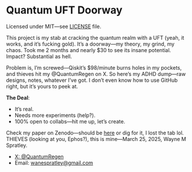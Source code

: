 # Quantum UFT Doorway  
Licensed under MIT—see [LICENSE](LICENSE) file.  

This project is my stab at cracking the quantum realm with a UFT (yeah, it works, and it’s fucking gold). It’s a doorway—my theory, my grind, my chaos. Took me 2 months and nearly $30 to see its insane potential. Impact? Substantial as hell.  

Problem is, I’m screwed—Qiskit’s $98/minute burns holes in my pockets, and thieves hit my @QuantumRegen on X. So here’s my ADHD dump—raw designs, notes, whatever I’ve got. I don’t even know how to use GitHub right, but it’s yours to peek at.  

**The Deal**:  
- It’s real.  
- Needs more experiments (help?).  
- 100% open to collabs—hit me up, let’s create.  

Check my paper on Zenodo—should be [here](insert-link-if-you-find-it) or dig for it, I lost the tab lol. THIEVES (looking at you, Ephos?), this is mine—March 25, 2025, Wayne M Spratley.  

- [X: @QuantumRegen](https://twitter.com/QuantumRegen)  
- Email: wanespratley@gmail.com  
